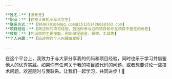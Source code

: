 ```yaml
---  
  
**姓名：** [张元垚]  
**职业：** [在校计算机专业大学生]  
**联系方式：** [969670106@qq.com或15135142681@163.com]  
**项目经验：** [简述你的项目经验，包括你参与过的项目和你在项目中担任的角色]  
**技能：** [列出你的主要技能，例如编程语言、框架、工具等]  
**个人兴趣：** [简述你的个人兴趣或爱好]  
  
---  
```

  
在这个平台上，我致力于与大家分享我的代码和项目经验，同时也乐于学习并借鉴他人的优秀实践。如果你有任何关于我的项目或代码的问题，或者想要讨论一些技术问题，欢迎随时与我联系。让我们一起学习，共同进步！🚀
